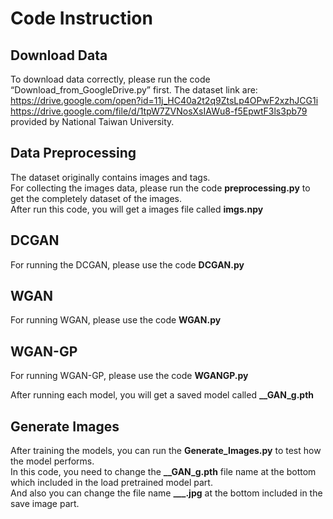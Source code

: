 # Code Instruction

## Download Data
To download data correctly, please run the code “Download_from_GoogleDrive.py” first.
The dataset link are:
https://drive.google.com/open?id=11j_HC40a2t2q9ZtsLp4OPwF2xzhJCG1i  
https://drive.google.com/file/d/1tpW7ZVNosXsIAWu8-f5EpwtF3ls3pb79  
provided by National Taiwan University.

## Data Preprocessing
The dataset originally contains images and tags.  
For collecting the images data, please run the code **preprocessing.py** to get the completely dataset of the images.  
After run this code, you will get a images file called **imgs.npy**

## DCGAN
For running the DCGAN, please use the code **DCGAN.py**

## WGAN
For running WGAN, please use the code **WGAN.py**

## WGAN-GP
For running WGAN-GP, please use the code **WGANGP.py**

After running each model, you will get a saved model called **__GAN_g.pth**

## Generate Images
After training the models, you can run the **Generate_Images.py** to test how the model performs.  
In this code, you need to change the **__GAN_g.pth** file name at the bottom which included in the load pretrained model part.  
And also you can change the file name **___.jpg** at the bottom included in the save image part.

